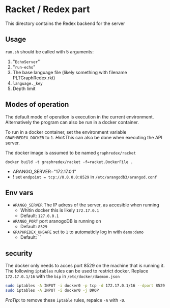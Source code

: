 # Racket / Redex part

This directory contains the Redex backend for the server

## Usage

`run.sh` should be called with 5 arguments:

1. "`EchoServer`"
2. "`run-echo`"
3. The base language file (likely something with filename PLTGraphRedex.rkt)
4. `language._key`
5. Depth limit

## Modes of operation

The default mode of operation is execution in the current environment.
Alternatively the program can also be run in a docker container.

To run in a docker container, set the environment variable `GRAPHREDEX_DOCKER` to `1`.
_Hint_:This can also be done when executing the API server.

The docker image is assumed to be named `graphredex/racket`

```
docker build -t graphredex/racket -f=racket.DockerFile .
```

-   ARANGO_SERVER="172.17.0.1"
-   ! set `endpoint = tcp://0.0.0.0:8529` in `/etc/arangodb3/arangod.conf`

## Env vars

-   `ARANGO_SERVER` The IP adress of the server, as accesible when running
    -   Whitin docker this is likely `172.17.0.1`
    -   Default: `127.0.0.1`
-   `ARANGO_PORT` port aranogoDB is running on
    -   Default: `8529`
-   `GRAPHREDEX_UNSAFE` set to `1` to automaticly log in with `demo:demo`
    -   Default: ``

## security

The docker only needs to acces port 8529 on the machine that is running it.
The following `iptables` rules can be used to restrict docker.
Replace `172.17.0.1/16` with the `bip` in `/etc/docker/daemon.json`

```bash
sudo iptables -A INPUT -i docker0 -p tcp -d 172.17.0.1/16 --dport 8529 -j ACCEPT
sudo iptables -A INPUT -i docker0 -j DROP
```

_ProTip_: to remove these `iptable` rules, repalce `-A` with `-D`.
